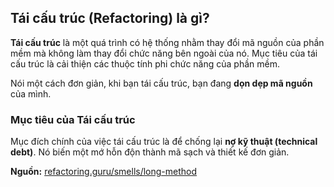## Tái cấu trúc (Refactoring) là gì?

**Tái cấu trúc** là một quá trình có hệ thống nhằm thay đổi mã nguồn của phần mềm mà không làm thay đổi chức năng bên ngoài của nó. Mục tiêu của tái cấu trúc là cải thiện các thuộc tính phi chức năng của phần mềm.

Nói một cách đơn giản, khi bạn tái cấu trúc, bạn đang **dọn dẹp mã nguồn** của mình.

### Mục tiêu của Tái cấu trúc

Mục đích chính của việc tái cấu trúc là để chống lại **nợ kỹ thuật (technical debt)**. Nó biến một mớ hỗn độn thành mã sạch và thiết kế đơn giản.

**Nguồn:** [refactoring.guru/smells/long-method](https://refactoring.guru/smells/long-method)
